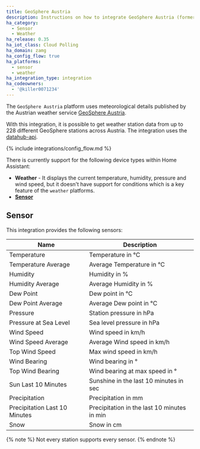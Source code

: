 ```yaml
---
title: GeoSphere Austria
description: Instructions on how to integrate GeoSphere Austria (formerly known as ZAMG) within Home Assistant.
ha_category:
  - Sensor
  - Weather
ha_release: 0.35
ha_iot_class: Cloud Polling
ha_domain: zamg
ha_config_flow: true
ha_platforms:
  - sensor
  - weather
ha_integration_type: integration
ha_codeowners:
  - '@killer0071234'
---
```


The `GeoSphere Austria` platform uses meteorological details published by the Austrian weather service [GeoSphere Austria](https://www.geosphere.at).

With this integration, it is possible to get weather station data from up to 228 different GeoSphere stations across Austria. The integration uses the [datahub-api](https://dataset.api.hub.geosphere.at/v1/docs/index.html).

{% include integrations/config_flow.md %}

There is currently support for the following device types within Home Assistant:

- **Weather** - It displays the current temperature, humidity, pressure and wind speed, but it doesn't have support for conditions which is a key feature of the `weather` platforms.
- **[Sensor](#sensor)**

## Sensor

This integration provides the following sensors:

|Name|Description|
|----|-----------|
|Temperature|Temperature in °C|
|Temperature Average|Average Temperature in °C|
|Humidity|Humidity in %|
|Humidity Average|Average Humidity in %|
|Dew Point|Dew point in °C|
|Dew Point Average|Average Dew point in °C|
|Pressure|Station pressure in hPa|
|Pressure at Sea Level|Sea level pressure in hPa|
|Wind Speed|Wind speed in km/h|
|Wind Speed Average|Average Wind speed in km/h|
|Top Wind Speed|Max wind speed in km/h|
|Wind Bearing|Wind bearing in °|
|Top Wind Bearing|Wind bearing at max speed in °|
|Sun Last 10 Minutes|Sunshine in the last 10 minutes in sec|
|Precipitation|Precipitation in mm|
|Precipitation Last 10 Minutes|Precipitation in the last 10 minutes in min|
|Snow|Snow in cm|

{% note %}
Not every station supports every sensor.
{% endnote %}
